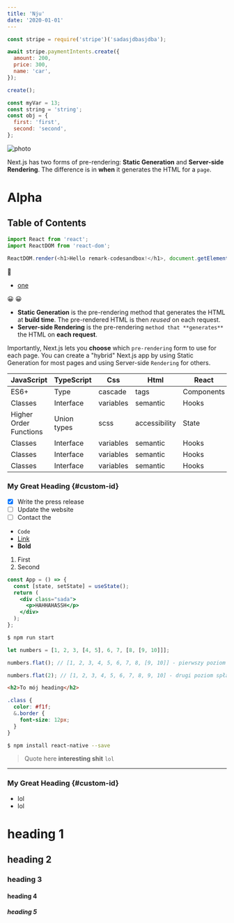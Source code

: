 ```yaml
---
title: 'Nju'
date: '2020-01-01'
---
```


<script>alert('xss :D')</script>

```js:hello.js
const stripe = require('stripe')('sadasjdbasjdba');

await stripe.paymentIntents.create({
  amount: 200,
  price: 300,
  name: 'car',
});

create();

const myVar = 13;
const string = 'string';
const obj = {
  first: 'first',
  second: 'second',
};
```

![photo](https://www.frontlive.pl/static/aa66614154687f50a9298fa798cccb73/4d3f1/readme.png)

Next.js has two forms of pre-rendering: **Static Generation** and **Server-side Rendering**. The difference is in **when** it generates the HTML for a `page`.

# Alpha

## Table of Contents

```js codesandbox=react
import React from 'react';
import ReactDOM from 'react-dom';

ReactDOM.render(<h1>Hello remark-codesandbox!</h1>, document.getElementById('root'));
```

:dog:

- [one](#heading-1)

😀
😀

- **Static Generation** is the pre-rendering method that generates the HTML at **build time**. The pre-rendered HTML is then _reused_ on each request.
- **Server-side Rendering** is the pre-rendering `method that **generates**` the HTML on **each request**.

Importantly, Next.js lets you **choose** which `pre-rendering` form to use for each page. You can create a "hybrid" Next.js app by using Static Generation for most pages and using Server-side `Rendering` for others.

| JavaScript             | TypeScript  | Css       | Html          | React      |
| ---------------------- | ----------- | --------- | ------------- | ---------- |
| ES6+                   | Type        | cascade   | tags          | Components |
| Classes                | Interface   | variables | semantic      | Hooks      |
| Higher Order Functions | Union types | scss      | accessibility | State      |
| Classes                | Interface   | variables | semantic      | Hooks      |
| Classes                | Interface   | variables | semantic      | Hooks      |
| Classes                | Interface   | variables | semantic      | Hooks      |

### My Great Heading {#custom-id}

- [x] Write the press release
- [ ] Update the website
- [ ] Contact the

* `Code`
* [Link](#heading)
* **Bold**

1. First
2. Second

```jsx
const App = () => {
  const [state, setState] = useState();
  return (
    <div class="sada">
      <p>HAHHAHASSH</p>
    </div>
  );
};
```

```bash
$ npm run start
```

```js
let numbers = [1, 2, 3, [4, 5], 6, 7, [8, [9, 10]]];

numbers.flat(); // [1, 2, 3, 4, 5, 6, 7, 8, [9, 10]] - pierwszy poziom spłaszczenia

numbers.flat(2); // [1, 2, 3, 4, 5, 6, 7, 8, 9, 10] - drugi poziom spłaszczenia
```

```html
<h2>To mój heading</h2>
```

```scss
.class {
  color: #f1f;
  &.border {
    font-size: 12px;
  }
}
```

```bash
$ npm install react-native --save
```

> Quote here **interesting shit** `lol`

---

### My Great Heading {#custom-id}

- lol
- lol

# heading 1

## heading 2

### heading 3

#### heading 4

##### heading 5
